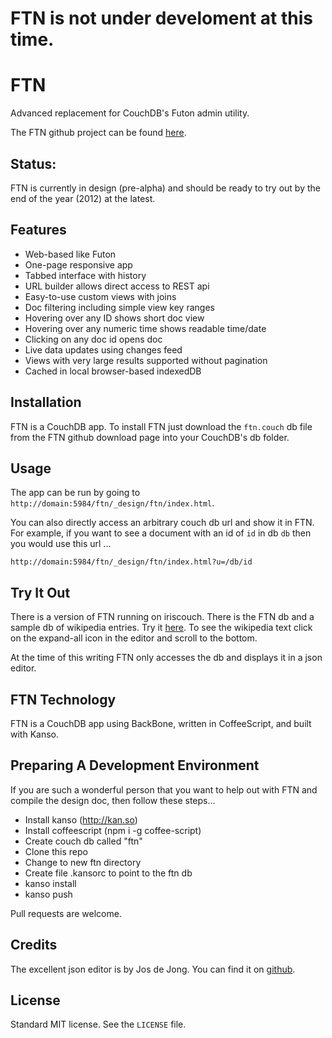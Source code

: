 
# FTN is not under develoment at this time.

FTN
=========

Advanced replacement for CouchDB's Futon admin utility.

The FTN github project can be found [here](https://github.com/mark-hahn/ftn).

## Status:

FTN is currently in design (pre-alpha) and should be ready to try out by the end of the year (2012) at the latest.

## Features

- Web-based like Futon
- One-page responsive app
- Tabbed interface with history
- URL builder allows direct access to REST api
- Easy-to-use custom views with joins
- Doc filtering including simple view key ranges
- Hovering over any ID shows short doc view
- Hovering over any numeric time shows readable time/date
- Clicking on any doc id opens doc
- Live data updates using changes feed
- Views with very large results supported without pagination
- Cached in local browser-based indexedDB

## Installation

FTN is a CouchDB app. To install FTN just download the `ftn.couch` db file from the FTN github download page into your CouchDB's db folder.

## Usage

The app can be run by going to `http://domain:5984/ftn/_design/ftn/index.html`.

You can also directly access an arbitrary couch db url and show it in FTN.  For example, if you want to see a document with an id of `id` in db `db` then you would use this url ...

    http://domain:5984/ftn/_design/ftn/index.html?u=/db/id

## Try It Out

There is a version of FTN running on iriscouch.  There is the FTN db and a sample db of wikipedia entries.  Try it [here](https://mark-hahn.iriscouch.com:6984/ftn/_design/ftn/index.html?u=/wiki/455b0608d708244c51de1ef6ccc24e65).  To see the wikipedia text click on the expand-all icon in the editor and scroll to the bottom.

At the time of this writing FTN only accesses the db and displays it in a json editor.

## FTN Technology

FTN is a CouchDB app using BackBone, written in CoffeeScript, and built with Kanso.

## Preparing A Development Environment

If you are such a wonderful person that you want to help out with FTN and compile the design doc, then follow these steps...

- Install kanso (http://kan.so)
- Install coffeescript (npm i -g coffee-script)
- Create couch db called "ftn"
- Clone this repo
- Change to new ftn directory
- Create file .kansorc to point to the ftn db
- kanso install
- kanso push

Pull requests are welcome.

## Credits

The excellent json editor is by Jos de Jong.  You can find it on [github](https://github.com/wjosdejong/jsoneditoronline).

## License

Standard MIT license.  See the `LICENSE` file.
